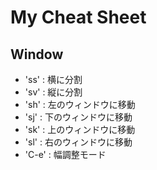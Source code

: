 # My Cheat Sheet

## Window

- 'ss'      : 横に分割
- 'sv'      : 縦に分割
- 'sh'      : 左のウィンドウに移動
- 'sj'      : 下のウィンドウに移動
- 'sk'      : 上のウィンドウに移動
- 'sl'      : 右のウィンドウに移動
- 'C-e'   : 幅調整モード

